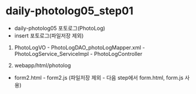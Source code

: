 # daily-photolog05_step01
 - daily-photolog05 포토로그(PhotoLog)
 - insert 포토로그(파일저장 제외)
 
1) PhotoLogVO - PhotoLogDAO_photoLogMapper.xml
            - PhotoLogService_ServiceImpl - PhotoLogController
 
2) webapp/html/photolog
 - form2.html - form2.js (파일저장 제외 - 다음 step에서 form.html, form.js 사용)
